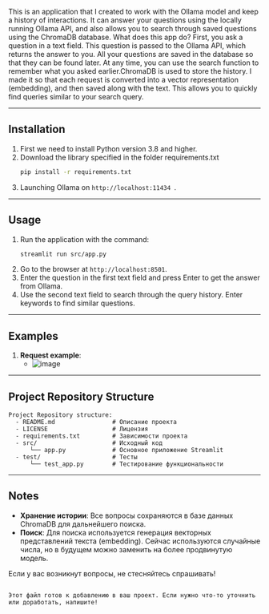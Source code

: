 

This is an application that I created to work with the Ollama model and keep a history of interactions. It can answer your questions using the locally running Ollama API, and also allows you to search through saved questions using the ChromaDB database.
What does this app do? First, you ask a question in a text field. This question is passed to the Ollama API, which returns the answer to you. All your questions are saved in the database so that they can be found later. At any time, you can use the search function to remember what you asked earlier.ChromaDB is used to store the history. I made it so that each request is converted into a vector representation (embedding), and then saved along with the text. This allows you to quickly find queries similar to your search query.

---

## Installation

1. First we need to install Python version 3.8 and higher.
2. Download the library specified in the folder requirements.txt
   ```bash
   pip install -r requirements.txt
   ```
3. Launching Ollama on `http://localhost:11434 `.

---

## Usage

1. Run the application with the command:
   ```bash
   streamlit run src/app.py
   ```
2. Go to the browser at `http://localhost:8501`.
3. Enter the question in the first text field and press Enter to get the answer from Ollama.
4. Use the second text field to search through the query history. Enter keywords to find similar questions.

---

## Examples

1. **Request example**:
   - ![image](https://github.com/user-attachments/assets/25802fec-3d2a-4180-a524-a529390f5a90)

---

## Project Repository Structure

```
Project Repository structure:
  - README.md                # Описание проекта
  - LICENSE                  # Лицензия
  - requirements.txt         # Зависимости проекта
  - src/                     # Исходный код
      └── app.py             # Основное приложение Streamlit
  - test/                    # Тесты
      └── test_app.py        # Тестирование функциональности
```

---

## Notes

- **Хранение истории**: Все вопросы сохраняются в базе данных ChromaDB для дальнейшего поиска.
- **Поиск**: Для поиска используется генерация векторных представлений текста (embedding). Сейчас используются случайные числа, но в будущем можно заменить на более продвинутую модель.

Если у вас возникнут вопросы, не стесняйтесь спрашивать!
```

Этот файл готов к добавлению в ваш проект. Если нужно что-то уточнить или доработать, напишите!
